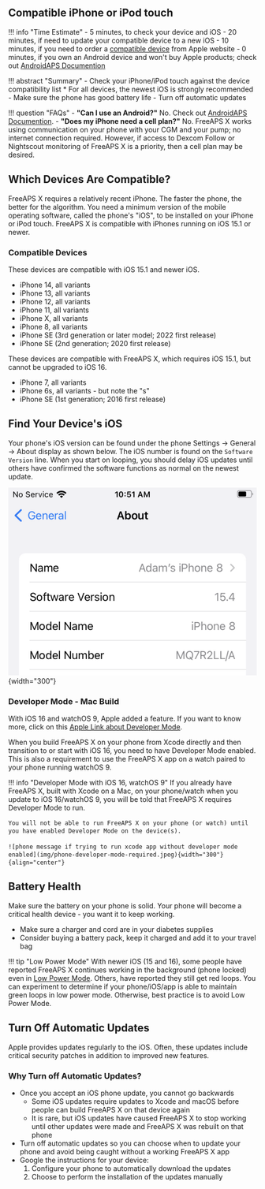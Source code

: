 ## Compatible iPhone or iPod touch

!!! info "Time Estimate"
    - 5 minutes, to check your device and iOS
    - 20 minutes, if need to update your compatible device to a new iOS
    - 10 minutes, if you need to order a [compatible device](iphone.md#compatible-devices) from Apple website
    - 0 minutes, if you own an Android device and won't buy Apple products; check out [AndroidAPS Documention](https://androidaps.readthedocs.io/en/latest/)

!!! abstract "Summary"
    - Check your iPhone/iPod touch against the device compatibility list
        * For all devices, the newest iOS is strongly recommended
    - Make sure the phone has good battery life
    - Turn off automatic updates

!!! question "FAQs"
    - **"Can I use an Android?"** No. Check out [AndroidAPS Documention](https://androidaps.readthedocs.io/en/latest/).
    - **"Does my iPhone need a cell plan?"** No. FreeAPS X works using communication on your phone with your CGM and your pump; no internet connection required. However, if access to Dexcom Follow or Nightscout monitoring of FreeAPS X is a priority, then a cell plan may be desired.

## Which Devices Are Compatible?

FreeAPS X requires a relatively recent iPhone. The faster the phone, the better for the algorithm. You need a minimum version of the mobile operating software, called the phone's "iOS", to be installed on your iPhone or iPod touch. FreeAPS X is compatible with iPhones running on iOS 15.1 or newer.

### Compatible Devices

These devices are compatible with iOS 15.1 and newer iOS.

- iPhone 14, all variants
- iPhone 13, all variants
- iPhone 12, all variants
- iPhone 11, all variants
- iPhone X, all variants
- iPhone 8, all variants
- iPhone SE (3rd generation or later model; 2022 first release)
- iPhone SE (2nd generation; 2020 first release)

These devices are compatible with FreeAPS X, which requires iOS 15.1, but cannot be upgraded to iOS 16.

- iPhone 7, all variants
- iPhone 6s, all variants - but note the "s"
- iPhone SE (1st generation; 2016 first release)

## Find Your Device's iOS

Your phone's iOS version can be found under the phone Settings -> General -> About display as shown below. The iOS number is found on the `Software Version` line. When you start on looping, you should delay iOS updates until others have confirmed the software functions as normal on the newest update.

![phone current iOS display](img/ios.svg){width="300"}


### Developer Mode - Mac Build

With iOS 16 and watchOS 9, Apple added a feature. If you want to know more, click on this [Apple Link about Developer Mode](https://developer.apple.com/documentation/xcode/enabling-developer-mode-on-a-device).

When you build FreeAPS X on your phone from Xcode directly and then transition to or start with iOS 16, you need to have Developer Mode enabled. This is also a requirement to use the FreeAPS X app on a watch paired to your phone running watchOS 9. 


!!! info "Developer Mode with iOS 16, watchOS 9"
    If you already have FreeAPS X, built with Xcode on a Mac, on your phone/watch when you update to iOS 16/watchOS 9, you will be told that FreeAPS X requires Developer Mode to run.
    
    You will not be able to run FreeAPS X on your phone (or watch) until you have enabled Developer Mode on the device(s).

    ![phone message if trying to run xcode app without developer mode enabled](img/phone-developer-mode-required.jpeg){width="300"}
    {align="center"}


## Battery Health

Make sure the battery on your phone is solid. Your phone will become a critical health device - you want it to keep working.

* Make sure a charger and cord are in your diabetes supplies
* Consider buying a battery pack, keep it charged and add it to your travel bag

!!! tip "Low Power Mode"
    With newer iOS (15 and 16), some people have reported FreeAPS X continues working in the background (phone locked) even in [Low Power Mode](https://support.apple.com/en-us/HT205234). Others, have reported they still get red loops. You can experiment to determine if your phone/iOS/app is able to maintain green loops in low power mode.  Otherwise, best practice is to avoid Low Power Mode.

## Turn Off Automatic Updates

Apple provides updates regularly to the iOS.  Often, these updates include critical security patches in addition to improved new features.

### Why Turn off Automatic Updates?

* Once you accept an iOS phone update, you cannot go backwards
    * Some iOS updates require updates to Xcode and macOS before people can build FreeAPS X on that device again
    * It is rare, but iOS updates have caused FreeAPS X to stop working until other updates were made and FreeAPS X was rebuilt on that phone
* Turn off automatic updates so you can choose when to update your phone and avoid being caught without a working FreeAPS X app
* Google the instructions for your device:
    1. Configure your phone to automatically download the updates
    1. Choose to perform the installation of the updates manually

